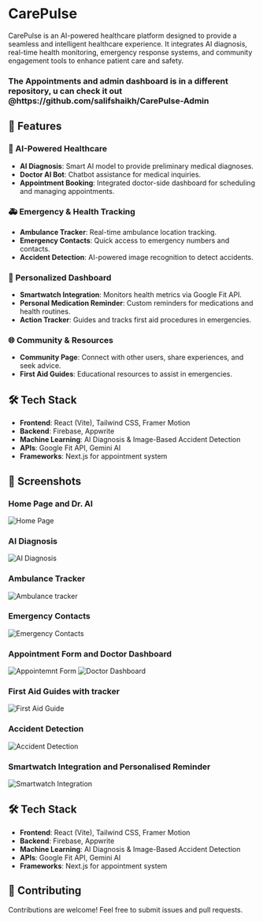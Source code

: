 # CarePulse

CarePulse is an AI-powered healthcare platform designed to provide a seamless and intelligent healthcare experience. It integrates AI diagnosis, real-time health monitoring, emergency response systems, and community engagement tools to enhance patient care and safety.
<h3>The Appointments and admin dashboard is in a different repository, u can check it out @https://github.com/salifshaikh/CarePulse-Admin </h3>

## 🚀 Features

### 🏥 AI-Powered Healthcare
- **AI Diagnosis**: Smart AI model to provide preliminary medical diagnoses.
- **Doctor AI Bot**: Chatbot assistance for medical inquiries.
- **Appointment Booking**: Integrated doctor-side dashboard for scheduling and managing appointments.

### 🚑 Emergency & Health Tracking
- **Ambulance Tracker**: Real-time ambulance location tracking.
- **Emergency Contacts**: Quick access to emergency numbers and contacts.
- **Accident Detection**: AI-powered image recognition to detect accidents.

### 🏡 Personalized Dashboard
- **Smartwatch Integration**: Monitors health metrics via Google Fit API.
- **Personal Medication Reminder**: Custom reminders for medications and health routines.
- **Action Tracker**: Guides and tracks first aid procedures in emergencies.

### 🌐 Community & Resources
- **Community Page**: Connect with other users, share experiences, and seek advice.
- **First Aid Guides**: Educational resources to assist in emergencies.

## 🛠️ Tech Stack
- **Frontend**: React (Vite), Tailwind CSS, Framer Motion
- **Backend**: Firebase, Appwrite
- **Machine Learning**: AI Diagnosis & Image-Based Accident Detection
- **APIs**: Google Fit API, Gemini AI
- **Frameworks**: Next.js for appointment system

## 📸 Screenshots

### Home Page and Dr. AI
![Home Page](screenshots/home.png)

### AI Diagnosis
![AI Diagnosis](screenshots/ai_diagnosis.png)

### Ambulance Tracker
![Ambulance tracker](screenshots/ambulance-tracker.png)

### Emergency Contacts
![Emergency Contacts](screenshots/emergency_contacts.png)

### Appointment Form and Doctor Dashboard
![Appointemnt Form](screenshots/appointment.png)
![Doctor Dashboard](screenshots/doctor_dashboard.png)


### First Aid Guides with tracker
![First Aid Guide](screenshots/guides.png)

### Accident Detection
![Accident Detection](screenshots/accident.png)

### Smartwatch Integration and Personalised Reminder
![Smartwatch Integration](screenshots/smartwatch.png)


## 🛠️ Tech Stack
- **Frontend**: React (Vite), Tailwind CSS, Framer Motion
- **Backend**: Firebase, Appwrite
- **Machine Learning**: AI Diagnosis & Image-Based Accident Detection
- **APIs**: Google Fit API, Gemini AI
- **Frameworks**: Next.js for appointment system


## 📌 Contributing
Contributions are welcome! Feel free to submit issues and pull requests.


